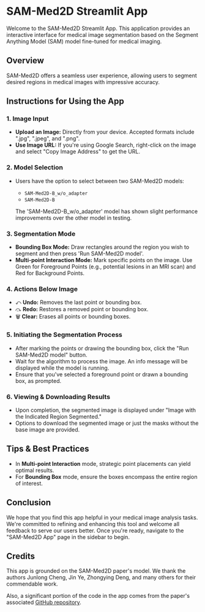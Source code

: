 # SAM-Med2D Streamlit App

Welcome to the SAM-Med2D Streamlit App. This application provides an interactive interface for medical image segmentation based on the Segment Anything Model (SAM) model fine-tuned for medical imaging.

## Overview

SAM-Med2D offers a seamless user experience, allowing users to segment desired regions in medical images with impressive accuracy.

## Instructions for Using the App

### 1. Image Input
- **Upload an Image:** Directly from your device. Accepted formats include ".jpg", ".jpeg", and ".png".
- **Use Image URL:** If you're using Google Search, right-click on the image and select "Copy Image Address" to get the URL.

### 2. Model Selection
- Users have the option to select between two SAM-Med2D models:
  - `SAM-Med2D-B_w/o_adapter`
  - `SAM-Med2D-B`
  
  The 'SAM-Med2D-B_w/o_adapter' model has shown slight performance improvements over the other model in testing.

### 3. Segmentation Mode
- **Bounding Box Mode:** Draw rectangles around the region you wish to segment and then press 'Run SAM-Med2D model'.
- **Multi-point Interaction Mode:** Mark specific points on the image. Use Green for Foreground Points (e.g., potential lesions in an MRI scan) and Red for Background Points.

### 4. Actions Below Image
- ⤺ **Undo:** Removes the last point or bounding box.
- ⤼ **Redo:** Restores a removed point or bounding box.
- 🗑️ **Clear:** Erases all points or bounding boxes.

### 5. Initiating the Segmentation Process
- After marking the points or drawing the bounding box, click the "Run SAM-Med2D model" button.
- Wait for the algorithm to process the image. An info message will be displayed while the model is running.
- Ensure that you've selected a foreground point or drawn a bounding box, as prompted.

### 6. Viewing & Downloading Results
- Upon completion, the segmented image is displayed under "Image with the Indicated Region Segmented."
- Options to download the segmented image or just the masks without the base image are provided.

## Tips & Best Practices
- In **Multi-point Interaction** mode, strategic point placements can yield optimal results.
- For **Bounding Box** mode, ensure the boxes encompass the entire region of interest.

## Conclusion
We hope that you find this app helpful in your medical image analysis tasks. We're committed to refining and enhancing this tool and welcome all feedback to serve our users better. Once you're ready, navigate to the "SAM-Med2D App" page in the sidebar to begin.

## Credits
This app is grounded on the SAM-Med2D paper's model. We thank the authors Junlong Cheng, Jin Ye, Zhongying Deng, and many others for their commendable work.

Also, a significant portion of the code in the app comes from the paper's associated [GitHub repository](https://github.com/OpenGVLab/SAM-Med2D).
